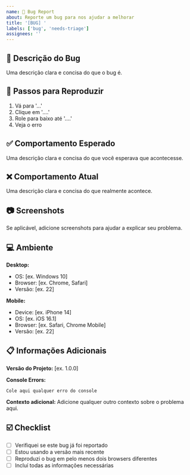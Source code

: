 ```yaml
---
name: 🐛 Bug Report
about: Reporte um bug para nos ajudar a melhorar
title: '[BUG] '
labels: ['bug', 'needs-triage']
assignees: ''
---
```


## 🐛 Descrição do Bug

Uma descrição clara e concisa do que o bug é.

## 🔄 Passos para Reproduzir

1. Vá para '...'
2. Clique em '....'
3. Role para baixo até '....'
4. Veja o erro

## ✅ Comportamento Esperado

Uma descrição clara e concisa do que você esperava que acontecesse.

## ❌ Comportamento Atual

Uma descrição clara e concisa do que realmente acontece.

## 📷 Screenshots

Se aplicável, adicione screenshots para ajudar a explicar seu problema.

## 💻 Ambiente

**Desktop:**
- OS: [ex. Windows 10]
- Browser: [ex. Chrome, Safari]
- Versão: [ex. 22]

**Mobile:**
- Device: [ex. iPhone 14]
- OS: [ex. iOS 16.1]
- Browser: [ex. Safari, Chrome Mobile]
- Versão: [ex. 22]

## 📋 Informações Adicionais

**Versão do Projeto:** [ex. 1.0.0]

**Console Errors:**
```
Cole aqui qualquer erro do console
```

**Contexto adicional:**
Adicione qualquer outro contexto sobre o problema aqui.

## ☑️ Checklist

- [ ] Verifiquei se este bug já foi reportado
- [ ] Estou usando a versão mais recente
- [ ] Reproduzi o bug em pelo menos dois browsers diferentes
- [ ] Incluí todas as informações necessárias